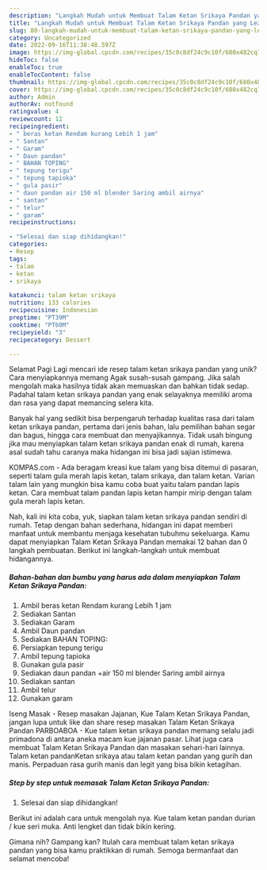 ```yaml
---
description: "Langkah Mudah untuk Membuat Talam Ketan Srikaya Pandan yang Lezat, Lezat"
title: "Langkah Mudah untuk Membuat Talam Ketan Srikaya Pandan yang Lezat, Lezat"
slug: 80-langkah-mudah-untuk-membuat-talam-ketan-srikaya-pandan-yang-lezat-lezat
category: Uncategorized
date: 2022-09-16T11:38:48.597Z
image: https://img-global.cpcdn.com/recipes/35c0c8df24c9c10f/680x482cq70/talam-ketan-srikaya-pandan-foto-resep-utama.jpg
hideToc: false
enableToc: true
enableTocContent: false
thumbnail: https://img-global.cpcdn.com/recipes/35c0c8df24c9c10f/680x482cq70/talam-ketan-srikaya-pandan-foto-resep-utama.jpg
cover: https://img-global.cpcdn.com/recipes/35c0c8df24c9c10f/680x482cq70/talam-ketan-srikaya-pandan-foto-resep-utama.jpg
author: Admin
authorAv: notfound
ratingvalue: 4
reviewcount: 12
recipeingredient:
- " beras ketan Rendam kurang Lebih 1 jam"
- " Santan"
- " Garam"
- " Daun pandan"
- " BAHAN TOPING"
- " tepung terigu"
- " tepung tapioka"
- " gula pasir"
- " daun pandan air 150 ml blender Saring ambil airnya"
- " santan"
- " telur"
- " garam"
recipeinstructions:

- "Selesai dan siap dihidangkan!"
categories:
- Resep
tags:
- talam
- ketan
- srikaya

katakunci: talam ketan srikaya 
nutrition: 133 calories
recipecuisine: Indonesian
preptime: "PT39M"
cooktime: "PT60M"
recipeyield: "3"
recipecategory: Dessert

---
```



Selamat Pagi Lagi mencari ide resep talam ketan srikaya pandan yang unik? Cara menyiapkannya memang Agak susah-susah gampang. Jika salah mengolah maka hasilnya tidak akan memuaskan dan bahkan tidak sedap. Padahal talam ketan srikaya pandan yang enak selayaknya memiliki aroma dan rasa yang dapat memancing selera kita.


Banyak hal yang sedikit bisa berpengaruh terhadap kualitas rasa dari talam ketan srikaya pandan, pertama dari jenis bahan, lalu pemilihan bahan segar dan bagus, hingga cara membuat dan menyajikannya. Tidak usah bingung jika mau menyiapkan talam ketan srikaya pandan enak di rumah, karena asal sudah tahu caranya maka hidangan ini bisa jadi sajian istimewa.

KOMPAS.com - Ada beragam kreasi kue talam yang bisa ditemui di pasaran, seperti talam gula merah lapis ketan, talam srikaya, dan talam ketan. Varian talam lain yang mungkin bisa kamu coba buat yaitu talam pandan lapis ketan. Cara membuat talam pandan lapis ketan hampir mirip dengan talam gula merah lapis ketan.


Nah, kali ini kita coba, yuk, siapkan talam ketan srikaya pandan sendiri di rumah. Tetap dengan bahan sederhana, hidangan ini dapat memberi manfaat untuk membantu menjaga kesehatan tubuhmu sekeluarga. Kamu dapat menyiapkan Talam Ketan Srikaya Pandan memakai 12 bahan dan 0 langkah pembuatan. Berikut ini langkah-langkah untuk membuat hidangannya.

<!--inarticleads1-->

##### Bahan-bahan dan bumbu yang harus ada dalam menyiapkan Talam Ketan Srikaya Pandan:

1. Ambil  beras ketan Rendam kurang Lebih 1 jam
1. Sediakan  Santan
1. Sediakan  Garam
1. Ambil  Daun pandan
1. Sediakan  BAHAN TOPING:
1. Persiapkan  tepung terigu
1. Ambil  tepung tapioka
1. Gunakan  gula pasir
1. Sediakan  daun pandan +air 150 ml blender Saring ambil airnya
1. Sediakan  santan
1. Ambil  telur
1. Gunakan  garam


Iseng Masak - Resep masakan Jajanan, Kue Talam Ketan Srikaya Pandan, jangan lupa untuk like dan share resep masakan Talam Ketan Srikaya Pandan PARBOABOA - Kue talam ketan srikaya pandan memang selalu jadi primadona di antara aneka macam kue jajanan pasar. Lihat juga cara membuat Talam Ketan Srikaya Pandan dan masakan sehari-hari lainnya. Talam ketan pandanKetan srikaya atau talam ketan pandan yang gurih dan manis. Perpaduan rasa gurih manis dan legit yang bisa bikin ketagihan. 

<!--inarticleads2-->

##### Step by step untuk memasak Talam Ketan Srikaya Pandan:


1. Selesai dan siap dihidangkan!

Berikut ini adalah cara untuk mengolah nya. Kue talam ketan pandan durian / kue seri muka. Anti lengket dan tidak bikin kering. 

Gimana nih? Gampang kan? Itulah cara membuat talam ketan srikaya pandan yang bisa kamu praktikkan di rumah. Semoga bermanfaat dan selamat mencoba!
